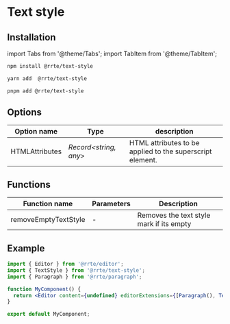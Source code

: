 # Text style

## Installation

import Tabs from '@theme/Tabs';
import TabItem from '@theme/TabItem';

<Tabs>
  <TabItem value="npm" label="npm" default>

```bash
npm install @rrte/text-style
```

  </TabItem>
  <TabItem value="yarn" label="yarn">

```bash
yarn add  @rrte/text-style
```

  </TabItem>
  <TabItem value="pnpm" label="pnpm">

```bash
pnpm add @rrte/text-style
```

  </TabItem>
</Tabs>

## Options

| Option name    | Type                   | description                                               |
| -------------- | ---------------------- | --------------------------------------------------------- |
| HTMLAttributes | _Record\<string, any>_ | HTML attributes to be applied to the superscript element. |

## Functions

| Function name        | Parameters | Description                              |
| -------------------- | ---------- | ---------------------------------------- |
| removeEmptyTextStyle | -          | Removes the text style mark if its empty |

## Example

```jsx
import { Editor } from '@rrte/editor';
import { TextStyle } from '@rrte/text-style';
import { Paragraph } from '@rrte/paragraph';

function MyComponent() {
  return <Editor content={undefined} editorExtensions={[Paragraph(), TextStyle()]} />;
}

export default MyComponent;
```
